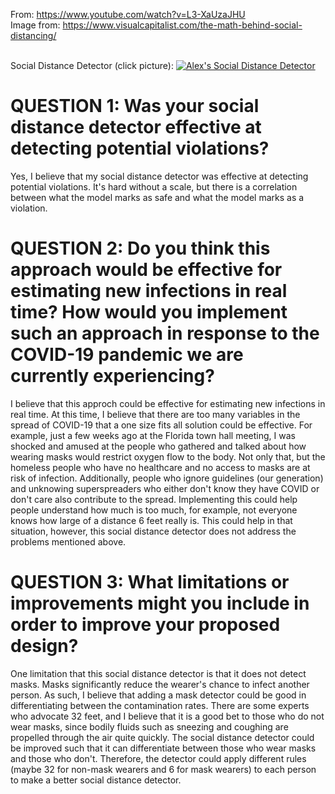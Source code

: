 From: https://www.youtube.com/watch?v=L3-XaUzaJHU <br/>
Image from: https://www.visualcapitalist.com/the-math-behind-social-distancing/ <br/> <br/>

Social Distance Detector (click picture):
[![Alex's Social Distance Detector](https://raw.githubusercontent.com/ashuang2013/public/master/SocialDistancingThumbnail.jpg)](https://youtu.be/LOQFDk6SiP8)

# QUESTION 1: Was your social distance detector effective at detecting potential violations?
Yes, I believe that my social distance detector was effective at detecting potential violations. It's hard without a scale, but there is a correlation between what the model marks as safe and what the model marks as a violation. 

# QUESTION 2: Do you think this approach would be effective for estimating new infections in real time?  How would you implement such an approach in response to the COVID-19 pandemic we are currently experiencing?
I believe that this approch could be effective for estimating new infections in real time. At this time, I believe that there are too many variables in the spread of COVID-19 that a one size fits all solution could be effective. For example, just a few weeks ago at the Florida town hall meeting, I was shocked and amused at the people who gathered and talked about how wearing masks would restrict oxygen flow to the body. Not only that, but the homeless people who have no healthcare and no access to masks are at risk of infection. Additionally, people who ignore guidelines (our generation) and unknowing superspreaders who either don't know they have COVID or don't care also contribute to the spread. Implementing this could help people understand how much is too much, for example, not everyone knows how large of a distance 6 feet really is. This could help in that situation, however, this social distance detector does not address the problems mentioned above. 

# QUESTION 3: What limitations or improvements might you include in order to improve your proposed design?
One limitation that this social distance detector is that it does not detect masks. Masks significantly reduce the wearer's chance to infect another person. As such, I believe that adding a mask detector could be good in differentiating between the contamination rates. There are some experts who advocate 32 feet, and I believe that it is a good bet to those who do not wear masks, since bodily fluids such as sneezing and coughing are propelled through the air quite quickly. The social distance detector could be improved such that it can differentiate between those who wear masks and those who don't. Therefore, the detector could apply different rules (maybe 32 for non-mask wearers and 6 for mask wearers) to each person to make a better social distance detector. 
